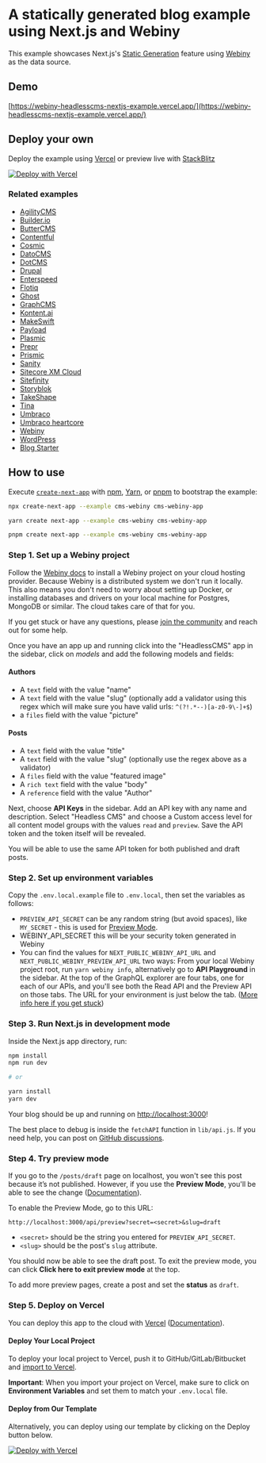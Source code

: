# A statically generated blog example using Next.js and Webiny

This example showcases Next.js's [Static Generation](https://nextjs.org/docs/basic-features/pages) feature using [Webiny](https://webiny.com/) as the data source.

## Demo

[https://webiny-headlesscms-nextjs-example.vercel.app/](https://webiny-headlesscms-nextjs-example.vercel.app/)

## Deploy your own

Deploy the example using [Vercel](https://vercel.com?utm_source=github&utm_medium=readme&utm_campaign=next-example) or preview live with [StackBlitz](https://stackblitz.com/github/vercel/next.js/tree/canary/examples/cms-webiny)

[![Deploy with Vercel](https://vercel.com/button)](https://vercel.com/new/clone?repository-url=https://github.com/vercel/next.js/tree/canary/examples/cms-webiny&project-name=cms-webiny&repository-name=cms-webiny&env=PREVIEW_API_SECRET,WEBINY_API_SECRET,NEXT_PUBLIC_WEBINY_API_URL,NEXT_PUBLIC_WEBINY_PREVIEW_API_URL&envDescription=Required%20to%20connect%20the%20app%20with%20Webiny&envLink=https://vercel.link/cms-webiny-env)

### Related examples

- [AgilityCMS](/examples/cms-agilitycms)
- [Builder.io](/examples/cms-builder-io)
- [ButterCMS](/examples/cms-buttercms)
- [Contentful](/examples/cms-contentful)
- [Cosmic](/examples/cms-cosmic)
- [DatoCMS](/examples/cms-datocms)
- [DotCMS](/examples/cms-dotcms)
- [Drupal](/examples/cms-drupal)
- [Enterspeed](/examples/cms-enterspeed)
- [Flotiq](/examples/cms-flotiq)
- [Ghost](/examples/cms-ghost)
- [GraphCMS](/examples/cms-graphcms)
- [Kontent.ai](/examples/cms-kontent-ai)
- [MakeSwift](/examples/cms-makeswift)
- [Payload](/examples/cms-payload)
- [Plasmic](/examples/cms-plasmic)
- [Prepr](/examples/cms-prepr)
- [Prismic](/examples/cms-prismic)
- [Sanity](/examples/cms-sanity)
- [Sitecore XM Cloud](/examples/cms-sitecore-xmcloud)
- [Sitefinity](/examples/cms-sitefinity)
- [Storyblok](/examples/cms-storyblok)
- [TakeShape](/examples/cms-takeshape)
- [Tina](/examples/cms-tina)
- [Umbraco](/examples/cms-umbraco)
- [Umbraco heartcore](/examples/cms-umbraco-heartcore)
- [Webiny](/examples/cms-webiny)
- [WordPress](/examples/cms-wordpress)
- [Blog Starter](/examples/blog-starter)

## How to use

Execute [`create-next-app`](https://github.com/vercel/next.js/tree/canary/packages/create-next-app) with [npm](https://docs.npmjs.com/cli/init), [Yarn](https://yarnpkg.com/lang/en/docs/cli/create/), or [pnpm](https://pnpm.io) to bootstrap the example:

```bash
npx create-next-app --example cms-webiny cms-webiny-app
```

```bash
yarn create next-app --example cms-webiny cms-webiny-app
```

```bash
pnpm create next-app --example cms-webiny cms-webiny-app
```

### Step 1. Set up a Webiny project

Follow the [Webiny docs](https://www.webiny.com/docs/tutorials/install-webiny) to install a Webiny project on your cloud hosting provider. Because Webiny is a distributed system we don't run it locally. This also means you don't need to worry about setting up Docker, or installing databases and drivers on your local machine for Postgres, MongoDB or similar. The cloud takes care of that for you.

If you get stuck or have any questions, please [join the community](http://webiny-community.slack.com "Webiny slack channel") and reach out for some help.

Once you have an app up and running click into the "HeadlessCMS" app in the sidebar, click on _models_ and add the following models and fields:

#### Authors

- A `text` field with the value "name"
- A `text` field with the value "slug" (optionally add a validator using this regex which will make sure you have valid urls: `^(?!.*--)[a-z0-9\-]+$`)
- a `files` field with the value "picture"

#### Posts

- A `text` field with the value "title"
- A `text` field with the value "slug" (optionally use the regex above as a validator)
- A `files` field with the value "featured image"
- A `rich text` field with the value "body"
- A `reference` field with the value "Author"

Next, choose **API Keys** in the sidebar. Add an API key with any name and description. Select "Headless CMS" and choose a Custom access level for all content model groups with the values `read` and `preview`. Save the API token and the token itself will be revealed.

You will be able to use the same API token for both published and draft posts.

### Step 2. Set up environment variables

Copy the `.env.local.example` file to `.env.local`, then set the variables as follows:

- `PREVIEW_API_SECRET` can be any random string (but avoid spaces), like `MY_SECRET` - this is used for [Preview Mode](https://nextjs.org/docs/advanced-features/preview-mode).
- WEBINY_API_SECRET this will be your security token generated in Webiny
- You can find the values for `NEXT_PUBLIC_WEBINY_API_URL` and `NEXT_PUBLIC_WEBINY_PREVIEW_API_URL` two ways: From your local Webiny project root, run `yarn webiny info`, alternatively go to **API Playground** in the sidebar. At the top of the GraphQL explorer are four tabs, one for each of our APIs, and you'll see both the Read API and the Preview API on those tabs. The URL for your environment is just below the tab. ([More info here if you get stuck](https://www.webiny.com/docs/headless-cms/basics/graphql-api))

### Step 3. Run Next.js in development mode

Inside the Next.js app directory, run:

```bash
npm install
npm run dev

# or

yarn install
yarn dev
```

Your blog should be up and running on [http://localhost:3000](http://localhost:3000)!

The best place to debug is inside the `fetchAPI` function in `lib/api.js`. If you need help, you can post on [GitHub discussions](https://github.com/vercel/next.js/discussions).

### Step 4. Try preview mode

If you go to the `/posts/draft` page on localhost, you won't see this post because it’s not published. However, if you use the **Preview Mode**, you'll be able to see the change ([Documentation](https://nextjs.org/docs/advanced-features/preview-mode)).

To enable the Preview Mode, go to this URL:

```
http://localhost:3000/api/preview?secret=<secret>&slug=draft
```

- `<secret>` should be the string you entered for `PREVIEW_API_SECRET`.
- `<slug>` should be the post's `slug` attribute.

You should now be able to see the draft post. To exit the preview mode, you can click **Click here to exit preview mode** at the top.

To add more preview pages, create a post and set the **status** as `draft`.

### Step 5. Deploy on Vercel

You can deploy this app to the cloud with [Vercel](https://vercel.com?utm_source=github&utm_medium=readme&utm_campaign=next-example) ([Documentation](https://nextjs.org/docs/deployment)).

#### Deploy Your Local Project

To deploy your local project to Vercel, push it to GitHub/GitLab/Bitbucket and [import to Vercel](https://vercel.com/new?utm_source=github&utm_medium=readme&utm_campaign=next-example).

**Important**: When you import your project on Vercel, make sure to click on **Environment Variables** and set them to match your `.env.local` file.

#### Deploy from Our Template

Alternatively, you can deploy using our template by clicking on the Deploy button below.

[![Deploy with Vercel](https://vercel.com/button)](https://vercel.com/new/clone?repository-url=https://github.com/vercel/next.js/tree/canary/examples/cms-webiny&project-name=cms-webiny&repository-name=cms-webiny&env=PREVIEW_API_SECRET,WEBINY_API_SECRET,NEXT_PUBLIC_WEBINY_API_URL,NEXT_PUBLIC_WEBINY_PREVIEW_API_URL&envDescription=Required%20to%20connect%20the%20app%20with%20Webiny&envLink=https://vercel.link/cms-webiny-env)
